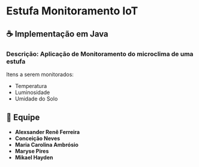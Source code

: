 # Estufa Monitoramento IoT
## ☕ Implementação em Java
### Descrição: Aplicação de Monitoramento do microclima de uma estufa 
Itens a serem monitorados:
* Temperatura
* Luminosidade
* Umidade do Solo 
## :memo: Equipe

* **Alexsander Renê Ferreira** 
* **Conceição Neves** 
* **Maria Carolina Ambrósio** 
* **Maryse Pires**
* **Mikael Hayden**
